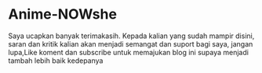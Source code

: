 # Anime-NOWshe
Saya ucapkan banyak terimakasih. Kepada kalian yang sudah mampir disini, saran dan kritik kalian akan menjadi semangat dan suport bagi saya, jangan lupa,Like koment dan subscribe untuk memajukan blog ini supaya menjadi tambah lebih baik kedepanya 
